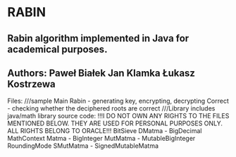 # RABIN
Rabin algorithm implemented in Java for academical purposes.
---------------------------------------
Authors:
Paweł Białek 
Jan Klamka 
Łukasz Kostrzewa 
---------------------------------------
Files: 
///sample
Main 
Rabin - generating key, encrypting, decrypting 
Correct - checking whether the deciphered roots are correct 
///Library 
includes java/math library source code:
!!!I DO NOT OWN ANY RIGHTS TO THE FILES MENTIONED BELOW. THEY ARE USED FOR PERSONAL PURPOSES ONLY. ALL RIGHTS BELONG TO ORACLE!!!
BitSieve
DMatma - BigDecimal
MathContext
Matma - BigInteger
MutMatma - MutableBigInteger
RoundingMode
SMutMatma - SignedMutableMatma
